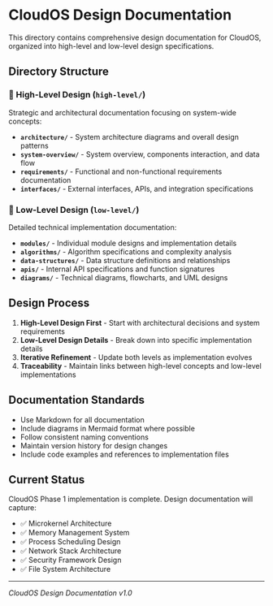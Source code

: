 # CloudOS Design Documentation

This directory contains comprehensive design documentation for CloudOS, organized into high-level and low-level design specifications.

## Directory Structure

### 📁 High-Level Design (`high-level/`)
Strategic and architectural documentation focusing on system-wide concepts:

- **`architecture/`** - System architecture diagrams and overall design patterns
- **`system-overview/`** - System overview, components interaction, and data flow
- **`requirements/`** - Functional and non-functional requirements documentation
- **`interfaces/`** - External interfaces, APIs, and integration specifications

### 📁 Low-Level Design (`low-level/`)
Detailed technical implementation documentation:

- **`modules/`** - Individual module designs and implementation details
- **`algorithms/`** - Algorithm specifications and complexity analysis
- **`data-structures/`** - Data structure definitions and relationships
- **`apis/`** - Internal API specifications and function signatures
- **`diagrams/`** - Technical diagrams, flowcharts, and UML designs

## Design Process

1. **High-Level Design First** - Start with architectural decisions and system requirements
2. **Low-Level Design Details** - Break down into specific implementation details
3. **Iterative Refinement** - Update both levels as implementation evolves
4. **Traceability** - Maintain links between high-level concepts and low-level implementations

## Documentation Standards

- Use Markdown for all documentation
- Include diagrams in Mermaid format where possible
- Follow consistent naming conventions
- Maintain version history for design changes
- Include code examples and references to implementation files

## Current Status

CloudOS Phase 1 implementation is complete. Design documentation will capture:
- ✅ Microkernel Architecture
- ✅ Memory Management System
- ✅ Process Scheduling Design
- ✅ Network Stack Architecture
- ✅ Security Framework Design
- ✅ File System Architecture

---
*CloudOS Design Documentation v1.0*